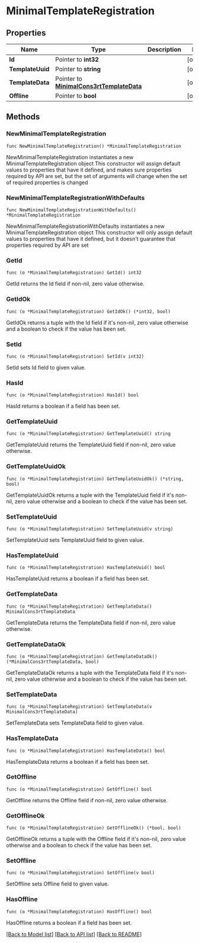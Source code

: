 # MinimalTemplateRegistration

## Properties

Name | Type | Description | Notes
------------ | ------------- | ------------- | -------------
**Id** | Pointer to **int32** |  | [optional] 
**TemplateUuid** | Pointer to **string** |  | [optional] 
**TemplateData** | Pointer to [**MinimalCons3rtTemplateData**](MinimalCons3rtTemplateData.md) |  | [optional] 
**Offline** | Pointer to **bool** |  | [optional] 

## Methods

### NewMinimalTemplateRegistration

`func NewMinimalTemplateRegistration() *MinimalTemplateRegistration`

NewMinimalTemplateRegistration instantiates a new MinimalTemplateRegistration object
This constructor will assign default values to properties that have it defined,
and makes sure properties required by API are set, but the set of arguments
will change when the set of required properties is changed

### NewMinimalTemplateRegistrationWithDefaults

`func NewMinimalTemplateRegistrationWithDefaults() *MinimalTemplateRegistration`

NewMinimalTemplateRegistrationWithDefaults instantiates a new MinimalTemplateRegistration object
This constructor will only assign default values to properties that have it defined,
but it doesn't guarantee that properties required by API are set

### GetId

`func (o *MinimalTemplateRegistration) GetId() int32`

GetId returns the Id field if non-nil, zero value otherwise.

### GetIdOk

`func (o *MinimalTemplateRegistration) GetIdOk() (*int32, bool)`

GetIdOk returns a tuple with the Id field if it's non-nil, zero value otherwise
and a boolean to check if the value has been set.

### SetId

`func (o *MinimalTemplateRegistration) SetId(v int32)`

SetId sets Id field to given value.

### HasId

`func (o *MinimalTemplateRegistration) HasId() bool`

HasId returns a boolean if a field has been set.

### GetTemplateUuid

`func (o *MinimalTemplateRegistration) GetTemplateUuid() string`

GetTemplateUuid returns the TemplateUuid field if non-nil, zero value otherwise.

### GetTemplateUuidOk

`func (o *MinimalTemplateRegistration) GetTemplateUuidOk() (*string, bool)`

GetTemplateUuidOk returns a tuple with the TemplateUuid field if it's non-nil, zero value otherwise
and a boolean to check if the value has been set.

### SetTemplateUuid

`func (o *MinimalTemplateRegistration) SetTemplateUuid(v string)`

SetTemplateUuid sets TemplateUuid field to given value.

### HasTemplateUuid

`func (o *MinimalTemplateRegistration) HasTemplateUuid() bool`

HasTemplateUuid returns a boolean if a field has been set.

### GetTemplateData

`func (o *MinimalTemplateRegistration) GetTemplateData() MinimalCons3rtTemplateData`

GetTemplateData returns the TemplateData field if non-nil, zero value otherwise.

### GetTemplateDataOk

`func (o *MinimalTemplateRegistration) GetTemplateDataOk() (*MinimalCons3rtTemplateData, bool)`

GetTemplateDataOk returns a tuple with the TemplateData field if it's non-nil, zero value otherwise
and a boolean to check if the value has been set.

### SetTemplateData

`func (o *MinimalTemplateRegistration) SetTemplateData(v MinimalCons3rtTemplateData)`

SetTemplateData sets TemplateData field to given value.

### HasTemplateData

`func (o *MinimalTemplateRegistration) HasTemplateData() bool`

HasTemplateData returns a boolean if a field has been set.

### GetOffline

`func (o *MinimalTemplateRegistration) GetOffline() bool`

GetOffline returns the Offline field if non-nil, zero value otherwise.

### GetOfflineOk

`func (o *MinimalTemplateRegistration) GetOfflineOk() (*bool, bool)`

GetOfflineOk returns a tuple with the Offline field if it's non-nil, zero value otherwise
and a boolean to check if the value has been set.

### SetOffline

`func (o *MinimalTemplateRegistration) SetOffline(v bool)`

SetOffline sets Offline field to given value.

### HasOffline

`func (o *MinimalTemplateRegistration) HasOffline() bool`

HasOffline returns a boolean if a field has been set.


[[Back to Model list]](../README.md#documentation-for-models) [[Back to API list]](../README.md#documentation-for-api-endpoints) [[Back to README]](../README.md)


